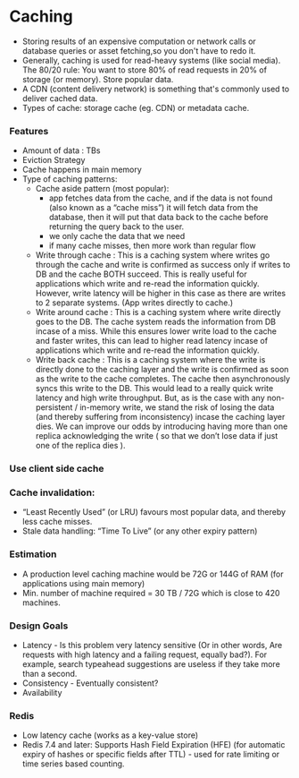 # Caching
* Storing results of an expensive computation or network calls or database queries or asset fetching,so you don't have to redo it.
* Generally, caching is used for read-heavy systems (like social media). The 80/20 rule: You want to store 80% of read requests in 20% of storage (or memory). Store popular data.
* A CDN (content delivery network) is something that's commonly used to deliver cached data.
* Types of cache: storage cache (eg. CDN) or metadata cache.

### Features
* Amount of data : TBs
* Eviction Strategy
* Cache happens in main memory
* Type of caching patterns:
  * Cache aside pattern (most popular):
     * app fetches data from the cache, and if the data is not found (also known as a “cache miss”) it will fetch data from the database, then it will put that data back to the cache before returning the query back to the user.
     * we only cache the data that we need
     * if many cache misses, then more work than regular flow   
  * Write through cache : This is a caching system where writes go through the cache and write is confirmed as success only if writes to DB and the cache BOTH succeed. This is really useful for applications which write and re-read the information quickly. However, write latency will be higher in this case as there are writes to 2 separate systems. (App writes directly to cache.)
  * Write around cache : This is a caching system where write directly goes to the DB. The cache system reads the information from DB incase of a miss. While this ensures lower write load to the cache and faster writes, this can lead to higher read latency incase of applications which write and re-read the information quickly.
  * Write back cache : This is a caching system where the write is directly done to the caching layer and the write is confirmed as soon as the write to the cache completes. The cache then asynchronously syncs this write to the DB. This would lead to a really quick write latency and high write throughput. But, as is the case with any non-persistent / in-memory write, we stand the risk of losing the data (and thereby suffering from inconsistency) incase the caching layer dies. We can improve our odds by introducing having more than one replica acknowledging the write ( so that we don’t lose data if just one of the replica dies ).

### Use client side cache

### Cache invalidation: 
* “Least Recently Used” (or LRU) favours most popular data, and thereby less cache misses.
* Stale data handling: “Time To Live” (or any other expiry pattern)

### Estimation
* A production level caching machine would be 72G or 144G of RAM (for applications using main memory)
* Min. number of machine required = 30 TB / 72G which is close to 420 machines.

### Design Goals
* Latency - Is this problem very latency sensitive (Or in other words, Are requests with high latency and a failing request, equally bad?). For example, search typeahead suggestions are useless if they take more than a second.
* Consistency - Eventually consistent?
* Availability

### Redis
* Low latency cache (works as a key-value store)
* Redis 7.4 and later: Supports Hash Field Expiration (HFE) (for automatic expiry of hashes or specific fields after TTL) - used for rate limiting or time series based counting.

  
